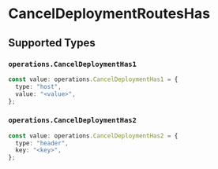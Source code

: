 # CancelDeploymentRoutesHas


## Supported Types

### `operations.CancelDeploymentHas1`

```typescript
const value: operations.CancelDeploymentHas1 = {
  type: "host",
  value: "<value>",
};
```

### `operations.CancelDeploymentHas2`

```typescript
const value: operations.CancelDeploymentHas2 = {
  type: "header",
  key: "<key>",
};
```

